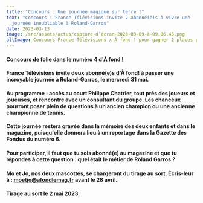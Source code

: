 ```yaml
---
title: "Concours : Une journée magique sur terre !"
text: "Concours : France Télévisions invite 2 abonné(e)s à vivre une
  journée inoubliable à Roland-Garros"
date: 2023-03-13
image: /src/assets/actus/capture-d’écran-2023-03-09-à-09.06.45.png
altImage: Concours France Télévisions x À fond ! pour gagner 2 places pour Roland-Garros
---
```


#### Concours de folie dans le numéro 4 d'À fond !

#### **France Télévisions** invite deux abonné(e)s d'À fond! à passer une incroyable journée à **Roland-Garros**, le mercredi 31 mai.

#### Au programme : **accès au court Philippe Chatrier**, tout près des joueurs et joueuses, et **rencontre avec un consultant du groupe**. Les chanceux pourront poser plein de questions à un ancien champion ou une ancienne championne de tennis.

#### Cette journée restera gravée dans la mémoire des deux enfants et dans le magazine, puisqu'elle donnera lieu à un reportage dans la Gazette des Fondus du numéro 6.

#### Pour participer, il faut que tu sois **abonné(e) au magazine** et que tu répondes à cette question : quel était le métier de Roland Garros ?

#### Mo et Jo, nos deux mascottes, se chargeront du tirage au sort. Écris-leur à : **moetjo@afondlemag.fr** avant le 28 avril.

#### Tirage au sort le 2 mai 2023.
